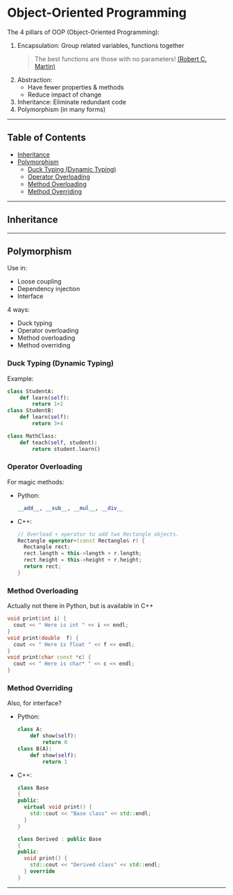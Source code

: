 <!-- omit in toc -->
# Object-Oriented Programming

The 4 pillars of OOP (Object-Oriented Programming):

1. Encapsulation: Group related variables, functions together
   > The best functions are those with no parameters! [(Robert C. Martin)](https://www.goodreads.com/author/show/45372.Robert_C_Martin)
2. Abstraction:
   - Have fewer properties & methods
   - Reduce impact of change
3. Inheritance: Eliminate redundant code
4. Polymorphism (in many forms)

-------

<!-- omit in toc -->
## Table of Contents

- [Inheritance](#inheritance)
- [Polymorphism](#polymorphism)
  - [Duck Typing (Dynamic Typing)](#duck-typing-dynamic-typing)
  - [Operator Overloading](#operator-overloading)
  - [Method Overloading](#method-overloading)
  - [Method Overriding](#method-overriding)

-------

## Inheritance

-------

## Polymorphism

Use in:

- Loose coupling
- Dependency injection
- Interface

4 ways:

- Duck typing
- Operator overloading
- Method overloading
- Method overriding

### Duck Typing (Dynamic Typing)

Example:

```python
class StudentA:
    def learn(self):
        return 1+2
class StudentB:
    def learn(self):
        return 3+4

class MathClass:
    def teach(self, student):
        return student.learn()
```

### Operator Overloading

For magic methods:

- Python:

  ```python
  __add__, __sub__, __mul__, __div__
  ```

- C++:

  ```cpp
  // Overload + operator to add two Rectangle objects.
  Rectangle operator+(const Rectangle& r) {
    Rectangle rect;
    rect.length = this->length + r.length;
    rect.height = this->height + r.height;
    return rect;
  }
  ```

### Method Overloading

Actually not there in Python, but is available in C++

```cpp
void print(int i) {
  cout << " Here is int " << i << endl;
}
void print(double  f) {
  cout << " Here is float " << f << endl;
}
void print(char const *c) {
  cout << " Here is char* " << c << endl;
}
```

### Method Overriding

Also, for interface?

- Python:

  ```python
  class A:
      def show(self):
          return 0
  class B(A):
      def show(self):
          return 1
  ```

- C++:

  ```cpp
  class Base
  {
  public:
    virtual void print() {
      std::cout << "Base class" << std::endl;
    }
  }

  class Derived : public Base
  {
  public:
    void print() {
      std::cout << "Derived class" << std::endl;
    } override
  }
  ```

-------
